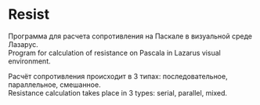 # Resist
Программа для расчета сопротивления на Паскале в визуальной среде Лазарус.  
Program for calculation of resistance on Pascala in Lazarus visual environment.  

Расчёт сопротивления происходит в 3 типах: последовательное, параллельное, смешанное.   
Resistance calculation takes place in 3 types: serial, parallel, mixed.
